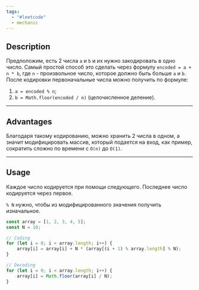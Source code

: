 ```yaml
---
tags:
  - "#leetcode"
  - mechanic
---
```

## Description

Предположим, есть 2 числа `a` и `b` и их нужно закодировать в одно число. Самый простой способ это сделать через формулу `encoded = a + n * b`, где `n` - произвольное число, которое должно быть больше `a` и `b`. После кодировки первоначальные числа можно получить по формуле:
1. `a = encoded % n`;
2. `b = Math.floor(encoded / n)` (целочисленное деление).

---
## Advantages

Благодаря такому кодированию, можно хранить 2 числа в одном, а значит модифицировать массив, который подается на вход, как пример, сократить сложно по времени с `O(n)` до `O(1)`.

---
## Usage

Каждое число кодируется при помощи следующего. Последнее число кодируется через первое.

`% N` нужно, чтобы из модифицированного значения получить изначальное.

```typescript
const array = [1, 2, 3, 4, 5];
const N = 10;

// Coding
for (let i = 0; i < array.length; i++) {
    array[i] = array[i] + N * (array[(i + 1) % array.length] % N);
}

// Decoding
for (let i = 0; i < array.length; i++) {
    array[i] = Math.floor(array[i] / N);
}
```

